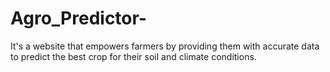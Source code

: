 # Agro_Predictor-
It's a website that empowers farmers by providing them with accurate data to predict the best crop for their soil and climate conditions.
